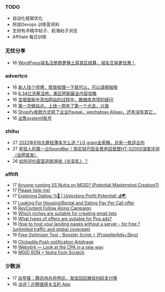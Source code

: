 ### TODO
-  自动化框架优化
-  阿良Devops 训练营资料
-  生财有术精华帖子、航海帖子浏览
-  Affiliate 每日训练

### 无忧分享
<!-- ruyo:START -->
-  16 [WordPress域名注册商更换土耳其区结算，域名交易更优惠！](https://51.ruyo.net/18499.html)<!-- ruyo:END -->

### advertcn
<!-- advertcn:START -->
-  16 [新人找个师傅，帮我梳理一下就可以，可以请喝咖啡](https://www.advertcn.com/forum.php?mod=viewthread&tid=112535)
-  16 [6.34亿流量洼地，美区短剧最全内容攻略](https://www.advertcn.com/forum.php?mod=viewthread&tid=112526)
-  16 [宝塔面板中添加网站的过程中，数据库选项的疑问](https://www.advertcn.com/forum.php?mod=viewthread&tid=112522)
-  16 [第一次做站点，上线一周有了第一个点击，兴奋](https://www.advertcn.com/forum.php?mod=viewthread&tid=112520)
-  16 [Shopify收款方式除了企业Paypal，wechatpay,Alipay，还有没有其它...](https://www.advertcn.com/forum.php?mod=viewthread&tid=112519)
-  16 [出售system1账号](https://www.advertcn.com/forum.php?mod=viewthread&tid=112517)<!-- advertcn:END -->

### zhihu
<!-- zhihu:START -->
-  27 [2023年618大屏轻薄本怎么选？LG gram全家桶，总有一款适合你](http://zhuanlan.zhihu.com/p/632641888?utm_campaign=rss&utm_medium=rss&utm_source=rss&utm_content=title)
-  27 [年轻人的第一台SoundBar！索尼轻巧型全景声回音壁HT-S2000深度评测（全网首发）](http://zhuanlan.zhihu.com/p/630990296?utm_campaign=rss&utm_medium=rss&utm_source=rss&utm_content=title)
-  26 [如何评价密室逃脱游戏《长安乱》？](http://www.zhihu.com/question/563950552/answer/3045961312?utm_campaign=rss&utm_medium=rss&utm_source=rss&utm_content=title)<!-- zhihu:END -->

### afflift
<!-- afflift:START -->
-  17 [Anyone running SS Nutra on MGID? &lpar;Potential Mastermind Creation?&rpar;](https://afflift.com/f/threads/anyone-running-ss-nutra-on-mgid-potential-mastermind-creation.11639/)
-  17 [Please help me!](https://afflift.com/f/threads/please-help-me.11799/)
-  17 [Exploring Dating 💘🚀 | Unlocking Profit Potential! 💰🌏](https://afflift.com/f/threads/exploring-dating-%F0%9F%92%98%F0%9F%9A%80-unlocking-profit-potential-%F0%9F%92%B0%F0%9F%8C%8F.11752/)
-  17 [Looking For Housing/Rental and Dating Pay Per Call offer](https://afflift.com/f/threads/looking-for-housing-rental-and-dating-pay-per-call-offer.11798/)
-  16 [RevContent Follow Along Campaign](https://afflift.com/f/threads/revcontent-follow-along-campaign.11760/)
-  16 [Which niches are suitable for creating email lists](https://afflift.com/f/threads/which-niches-are-suitable-for-creating-email-lists.11777/)
-  16 [What types of offers are suitable for Pop ads?](https://afflift.com/f/threads/what-types-of-offers-are-suitable-for-pop-ads.11797/)
-  16 [How to host your landing pages without a server - for free ? &lpar;unlimited traffic and global coverage&rpar;](https://afflift.com/f/threads/how-to-host-your-landing-pages-without-a-server-for-free-unlimited-traffic-and-global-coverage.10527/)
-  16 [Free Optimizer Tool - Booster Script ⚡ &lpar;PropellerAds+Skro&rpar;](https://afflift.com/f/threads/free-optimizer-tool-booster-script-%E2%9A%A1-propellerads-skro.11774/)
-  16 [Clickadila Push notification Arbitrage](https://afflift.com/f/threads/clickadila-push-notification-arbitrage.11771/)
-  16 [Webvõrk — Look at the CPA in a new way](https://afflift.com/f/threads/webv%C3%B5rk-%E2%80%94-look-at-the-cpa-in-a-new-way.2820/)
-  16 [MGID RON + Nutra from Scratch](https://afflift.com/f/threads/mgid-ron-nutra-from-scratch.10949/)<!-- afflift:END -->

### 少数派
<!-- sspai:START -->
-  17 [派早报：腾讯待办将停运，淘宝回应微信扫码支付等](https://sspai.com/post/83640)
-  16 [派评 | 近期值得关注的 App](https://sspai.com/post/83631)<!-- sspai:END -->
